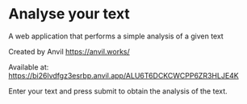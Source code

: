 # Analyse your text
A web application that performs a simple analysis of a given text 

Created by Anvil https://anvil.works/

Available at: https://bi26lvdfgz3esrbp.anvil.app/ALU6T6DCKCWCPP6ZR3HLJE4K

Enter your text and press submit to obtain the analysis of the text.
